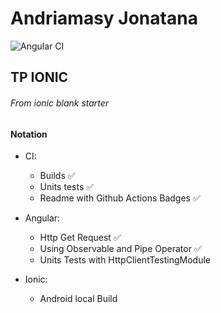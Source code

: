 # Andriamasy Jonatana
![Angular CI](https://github.com/andriamasy-jonatana/tp-ionic-02/workflows/Angular%20CI/badge.svg)
## TP IONIC

###### From ionic blank starter

#### Notation

- CI:
    - Builds :white_check_mark:
    - Units tests :white_check_mark:
    - Readme with Github Actions Badges :white_check_mark:


- Angular:
    - Http Get Request :white_check_mark:
    - Using Observable and Pipe Operator :white_check_mark:
    - Units Tests with HttpClientTestingModule
    
- Ionic:
    - Android local Build
